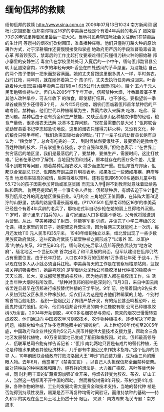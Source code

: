 # 缅甸佤邦的救赎

缅甸佤邦的救赎
http://www.sina.com.cn 2006年07月13日10:24 南方新闻网
居杨北京摄影报
佤邦南邓特区16岁的李美英已经是个有着4年兵龄的老兵了
腊染寨70岁的老岩里捧着家里最后一把大米。当地村民希望国际社会关注他们在禁毒后的生计问
等娥村的烟农们砍树围田，准备播种庄稼。他们只懂得刀耕火种的原始耕作方式，对于深耕细作还要慢慢接受和掌握
地政府用严厉的手段监督吸毒者洗心革
邦首领表示，禁毒后的工作比起打仗要艰难得们只懂得刀耕火种的原始耕
邦小寨里的安静生活
毒宣传在学校里处处可
入夏后的一个中午，缅甸佤邦勐冒县公明山区腊染寨内，20岁的年轻母亲叶香坐在四处透风的茅草屋里，为没能给 自己的两个孩子借到一把米而愁容满面。她的丈夫曾跟这里很多男人一样，平时务农，战时扛枪，两年前，就在她怀着第二个 孩子时，丈夫去执行任务再没回来。叶香靠着种大烟(罂粟)每年卖两三拽(1拽＝1.625公斤)大烟膏(鸦片)，赚个 五六千元人民币勉强维持生计。但自从2005年下半年开始，佤邦禁种大烟，叶香跟着寨子里其他人改种旱谷，可去年收下 的粮食，即使精打细算，也不够吃，要指望新一季旱谷成熟至少还得等3个月。
从今年5月份始，烟农们面临着佤邦首年禁种后的严峻考验。禁种前，他们世代以种植罂粟为生，靠鸦片收入来解决 吃粮、吃盐、穿衣问题。禁种后由于没有资金和生产技能，又缺乏高原山区种植农作物的经验，粮食产量低，很多烟农无法解 决基本生存问题。
“现在最需要的是大米！”佤邦联合党勐冒县委书记李志超急切地说，这里的烟农只懂得刀耕火种，又没有文化，种 的粮食只够半年吃，“我们急需国际社会的帮助。”打了一辈子仗的勐冒县长鲍有良认为：“粮食给了，总会有吃完的一天， 到时候依然要饿肚子，最要紧的是教给老百姓种粮的技术，只有掌握生存技能，才会自强和发展。”但他也表示：“在世界上 贫穷落后的地区里，我们是最落后的了，要禁种，要搞生产，需要时间，这比打仗难。”
记者在采访中了解到，当地因贫困和封闭，原本就存在的医疗条件差、儿童得不到教育等问题，随着禁种后烟农收入 减少而更加严重。在佤邦首府邦康，佤邦联合党副总书记、佤邦政府副主席肖明亮表示，如果发生一些诸如疟疾、麻疹等在当 地发病率较高的疫情，后果将难以预料。还有在佤邦65000名适龄儿童中有55.72％的孩子因需参加劳动或家庭贫困 而无法入学得不到教育就意味着延续愚昧和落后。
肖明亮提起的另一个事实令人担忧：佤邦禁种后，有烟农迫于生计迁移到佤邦之外的周边地区重操旧业。6月的金 三角地区正值雨季，在阵阵大雨和泥泞的山野里，禁毒的路显得漫长而艰难。(P11701501
佤邦南邓特区16岁的李美英已经是个有着4年兵龄的老兵了，那枝老式半自动步枪在她的肩上显得格外沉重。11 岁时，寨子里来了招兵的人，当时家里因人口多粮食不够吃，父母就将她送到兵营里。从此，李美英接受了射击、体能等军事 训练，并读完了小学三年级的文化课。相比家里的苦日子，她更留恋兵营生活，因为每两三天就能吃上一次肉，每月还发给110 元人民币和35斤米。
1948年缅甸独立以来，缅北曾出现了一些少数民族反政府武装，这些反政府武装与罂粟种植之间形成了“以毒养 军、以军护毒”的依存关系。20世纪90年代，缅甸政府先后承认佤邦等民族武装为“地方政府”，缅北地区一个世纪以来 首次出现了和平发展的局面。但军队建设在佤邦仍然占有重要位置。由于长年打仗，人口仅40多万的佤邦有1万多青壮年死 于战斗，所以现在很多人从小就必须当兵扛枪。李美英每天的工作是在警察局楼顶站岗，监视被关押的吸毒者们，她最喜欢的 是望着远处荣玲公司橡胶场替代种植的橡胶树一天天长高、长大，变成郁郁葱葱的橡胶林，因为她的家人都在橡胶场工作，生 活比当年种大烟时有所改善。
“禁种对佤邦的影响是深刻的。”6月3日，来自中国云南省孟连县最早在佤邦进行橡胶替代种植的王学平说。9年 前，他带着国内8名技术人员初到勐波区永黑乡种橡胶树，烟农们认为这是抢占他们种罂粟的土地，个别村寨首领百般阻挠， 组织一些烟民划了界线严禁开发，有的烟民甚至鸣枪恐吓，还画鬼符诅咒他们。如今，他们与佤邦合作开发的南卡江橡胶有限 公司已种植橡胶树5万余亩，2004年开始割胶，4000多名烟农参与劳动，原来的烟农已慢慢转变成胶农，他们通过向 中国胶农学习割胶技术、农作物种植技术，逐步解决了吃饭问题，橡胶树如今成了许多老百姓眼中的“摇钱树”。
从上世纪90年代初至2005年底，中国政府和企业共投资约5亿元人民币并提供大量技术支援力量，帮助金三角 地区发展替代植物，40万亩罂粟地已变成了稻田和橡胶园。对此，佤邦最高领导人、佤联军总司令鲍有祥告诉记者：“佤邦 南北两地只要是有成片的替代种植，无论是种植水果或者其他经济林木，几乎都有中国公民来作技术指导。”这个佤邦的领导 人，10年前因联合缅政府打败海洛因大王“坤沙”的武装力量，成为金三角的耀眼人物。去年6月，他签署了《禁毒宣言》 ，以自己人头担保佤邦全面禁种罂粟。面对禁种后的种种困难和阻力，鲍有祥的想法是，大力推广橡胶、茶叶等替代种植，同 时利用丰富的矿藏资源加强矿业开采，将烟农转变为胶农、茶农、矿山工人，当然这一切都离不开中国的帮助。
然而橡胶树需8年开胶，茶树也要4年成熟，各种作物的种植、工业的发展均需大量资金和技术支持，当地的替代种 植是否能得到持续性发展，罂粟是否不再复种均需时间验证，而维持禁种的基础——持久和平的实现在金三角土地上仍然十分 艰巨。 来源：
南方周末
相关专题：南方周末 

